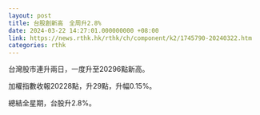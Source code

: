 ```yaml
---
layout: post
title: 台股創新高　全周升2.8%
date: 2024-03-22 14:27:01.000000000 +08:00
link: https://news.rthk.hk/rthk/ch/component/k2/1745790-20240322.htm
categories: rthk
---
```


台灣股市連升兩日，一度升至20296點新高。

加權指數收報20228點，升29點，升幅0.15%。

總結全星期，台股升2.8%。
